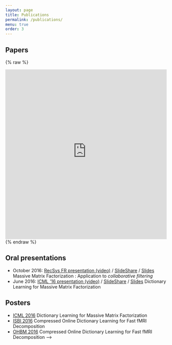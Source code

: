```yaml
---
layout: page
title: Publications
permalink: /publications/
menu: true
order: 3
---
```

## Papers

{% raw %}
<iframe src="https://haltools.archives-ouvertes.fr/Public/afficheRequetePubli.php?auteur_exp=Arthur%2C+Mensch&CB_auteur=oui&CB_titre=oui&CB_article=oui&langue=Anglais&tri_exp=date_publi&ordre_aff=TA&Fen=Aff&css=../css/VisuCondenseSsCadre.css"
 style="width: 100%; border:none" height="530px" scrolling="yes">
 &nbsp;
 </iframe>
{% endraw %}

## Oral presentations
- October 2016: [RecSys FR presentation (video)](https://www.youtube.com/watch?v=WU7GL2LFWwc) / [SlideShare](http://www.slideshare.net/ruthraarthur/dictionary-learning-for-massive-matrix-factorization-applications-to-collaborative-filtering)
/ [Slides]({{site.url}}{{site.baseurl}}/docs/presentations/criteo_presentation.pdf) Massive Matrix Factorization : Application to *collaborative filtering*
- June 2016: [ICML '16 presentation (video)](http://techtalks.tv/talks/dictionary-learning-for-massive-matrix-factorization/62416/) / [SlideShare](http://www.slideshare.net/ruthraarthur/dictionary-learning-for-massive-matrix-factorization-66958894) / [Slides]({{site.url}}{{site.baseurl}}/docs/presentations/icml_presentation.pdf) Dictionary Learning for Massive Matrix Factorization

## Posters
- [ICML 2016]({{site.url}}{{site.baseurl}}/docs/posters/icml_poster.pdf) Dictionary Learning for Massive Matrix Factorization
- [ISBI 2016]({{site.url}}{{site.baseurl}}/docs/posters/isbi_poster.pdf) Compressed Online Dictionary Learning for Fast fMRI Decomposition
- [OHBM 2016]({{site.url}}{{site.baseurl}}/docs/posters/ohbm_poster.pdf) Compressed Online Dictionary Learning for Fast fMRI Decomposition -->
